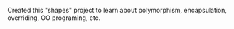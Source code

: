 Created this "shapes" project to learn about polymorphism, encapsulation, overriding, OO programing, etc.

